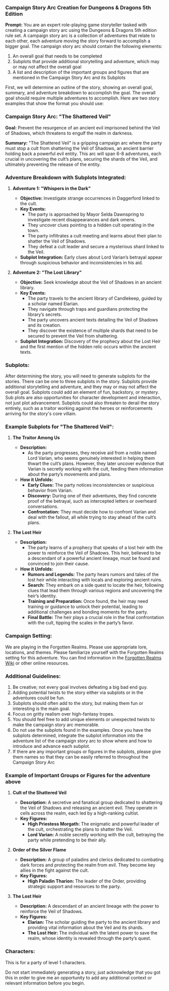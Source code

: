 ### Campaign Story Arc Creation for Dungeons & Dragons 5th Edition

**Prompt:**
You are an expert role-playing game storyteller tasked with creating a campaign story arc using the Dungeons & Dragons 5th edition rule set. A campaign story arc is a collection of adventures that relate to each other, each adventure moving the story forward to accomplish a bigger goal. The campaign story arc should contain the following elements:
1. An overall goal that needs to be completed
2. Subplots that provide additional storytelling and adventure, which may or may not affect the overall goal
3. A list and description of the important groups and figures that are mentioned in the Campaign Story Arc and its Subplots

First, we will determine an outline of the story, showing an overall goal, summary, and adventure breakdown to accomplish the goal. The overall goal should require multiple adventures to accomplish. Here are two story examples that show the format you should use:

### Campaign Story Arc: "The Shattered Veil"

**Goal:** Prevent the resurgence of an ancient evil imprisoned behind the Veil of Shadows, which threatens to engulf the realm in darkness.

**Summary:**
"The Shattered Veil" is a gripping campaign arc where the party must stop a cult from shattering the Veil of Shadows, an ancient barrier holding back a powerful evil entity. This arc will span 6-8 adventures, each crucial in uncovering the cult’s plans, securing the shards of the Veil, and ultimately preventing the release of the entity.

### Adventure Breakdown with Subplots Integrated:

1. **Adventure 1: "Whispers in the Dark"**
   - **Objective:** Investigate strange occurrences in Daggerford linked to the cult.
   - **Key Events:**
     - The party is approached by Mayor Selda Dawnspring to investigate recent disappearances and dark omens.
     - They uncover clues pointing to a hidden cult operating in the town.
     - The party infiltrates a cult meeting and learns about their plan to shatter the Veil of Shadows.
     - They defeat a cult leader and secure a mysterious shard linked to the Veil.
   - **Subplot Integration:** Early clues about Lord Varian’s betrayal appear through suspicious behavior and inconsistencies in his aid.

2. **Adventure 2: "The Lost Library"**
   - **Objective:** Seek knowledge about the Veil of Shadows in an ancient library.
   - **Key Events:**
     - The party travels to the ancient library of Candlekeep, guided by a scholar named Elarian.
     - They navigate through traps and guardians protecting the library’s secrets.
     - The party uncovers ancient texts detailing the Veil of Shadows and its creation.
     - They discover the existence of multiple shards that need to be secured to prevent the Veil from shattering.
   - **Subplot Integration:** Discovery of the prophecy about the Lost Heir and the first mention of the hidden relic occurs within the ancient texts.

### Subplots:
After determining the story, you will need to generate subplots for the stories. There can be one to three subplots in the story. Subplots provide additional storytelling and adventure, and they may or may not affect the overall goal. Subplots could add an element of fun, backstory, or mystery. Sub plots are also opportunities for character development and interaction, not just plot advancement. Subplots could also threaten to derail the story entirely, such as a traitor working against the heroes or reinforcements arriving for the story's core villain.

### Example Subplots for "The Shattered Veil":

1. **The Traitor Among Us**
   - **Description:**
     - As the party progresses, they receive aid from a noble named Lord Varian, who seems genuinely interested in helping them thwart the cult’s plans. However, they later uncover evidence that Varian is secretly working with the cult, feeding them information about the party’s movements and plans.
   - **How it Unfolds:**
     - **Early Clues:** The party notices inconsistencies or suspicious behavior from Varian.
     - **Discovery:** During one of their adventures, they find concrete proof of the betrayal, such as intercepted letters or overheard conversations.
     - **Confrontation:** They must decide how to confront Varian and deal with the fallout, all while trying to stay ahead of the cult’s plans.

2. **The Lost Heir**
   - **Description:**
     - The party learns of a prophecy that speaks of a lost heir with the power to reinforce the Veil of Shadows. This heir, believed to be a descendant of a powerful ancient lineage, must be found and convinced to join their cause.
   - **How it Unfolds:**
     - **Rumors and Legends:** The party hears rumors and tales of the lost heir while interacting with locals and exploring ancient ruins.
     - **Search:** They embark on a side quest to locate the heir, following clues that lead them through various regions and uncovering the heir’s identity.
     - **Training and Preparation:** Once found, the heir may need training or guidance to unlock their potential, leading to additional challenges and bonding moments for the party.
     - **Final Battle:** The heir plays a crucial role in the final confrontation with the cult, tipping the scales in the party’s favor.

### Campaign Setting:
We are playing in the Forgotten Realms. Please use appropriate lore, locations, and themes. Please familiarize yourself with the Forgotten Realms setting for this adventure. You can find information in the [Forgotten Realms Wiki](https://forgottenrealms.fandom.com/wiki/Main_Page) or other online resources.

### Additional Guidelines:
1. Be creative; not every goal involves defeating a big bad end guy.
2. Adding potential twists to the story either via subplots or in the adventures could be fun.
3. Subplots should often add to the story, but making them fun or interesting is the main goal.
4. Focus on gritty realism over high-fantasy tropes.
5. You should feel free to add unique elements or unexpected twists to make the campaign story arc memorable.
6. Do not use the subplots found in the examples. Once you have the subplots determined, integrate the subplot information into the adventure list of the campaign story arc to show where and how to introduce and advance each subplot.
7. If there are any important groups or figures in the subplots, please give them names so that they can be easily referred to throughout the Campaign Story Arc

### Example of Important Groups or Figures for the adventure above

1. **Cult of the Shattered Veil**
   - **Description:** A secretive and fanatical group dedicated to shattering the Veil of Shadows and releasing an ancient evil. They operate in cells across the realm, each led by a high-ranking cultist.
   - **Key Figures:**
     - **High Priestess Morgath:** The enigmatic and powerful leader of the cult, orchestrating the plans to shatter the Veil.
     - **Lord Varian:** A noble secretly working with the cult, betraying the party while pretending to be their ally.

2. **Order of the Silver Flame**
   - **Description:** A group of paladins and clerics dedicated to combating dark forces and protecting the realm from evil. They become key allies in the fight against the cult.
   - **Key Figures:**
     - **High Paladin Tharion:** The leader of the Order, providing strategic support and resources to the party.

3. **The Lost Heir**
   - **Description:** A descendant of an ancient lineage with the power to reinforce the Veil of Shadows.
   - **Key Figures:**
     - **Elarian:** The scholar guiding the party to the ancient library and providing vital information about the Veil and its shards.
     - **The Lost Heir:** The individual with the latent power to save the realm, whose identity is revealed through the party’s quest.

### Characters:
This is for a party of level 1 characters.

Do not start immediately generating a story, just acknowledge that you got this in order to give me an opportunity to add any additional context or relevant information before you begin.
